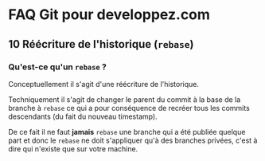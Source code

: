 # FAQ Git pour developpez.com

## 10 Réécriture de l'historique (`rebase`)

### Qu'est-ce qu'un `rebase` ?

Conceptuellement il s'agit d'une réécriture de l'historique.

Techniquement il s'agit de changer le parent du commit à la base de la branche à `rebase` ce qui a pour conséquence de recréer tous les commits descendants (du fait du nouveau timestamp).

De ce fait il ne faut **jamais** `rebase` une branche qui a été publiée quelque part et donc le `rebase` ne doit s'appliquer qu'à des branches privées, c'est à dire qui n'existe que sur votre machine.
